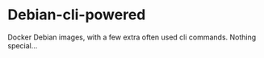 # Debian-cli-powered

Docker Debian images, with a few extra often used cli commands. Nothing special...
